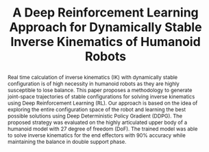 ---
layout: project-page-new
title: "A Deep Reinforcement Learning Approach for Dynamically Stable Inverse Kinematics of Humanoid Robots"
authors:
  - name: Phaniteja S*
    sup: 1
  - name: Parijat Dewangan*
    sup: 1
  - name: Pooja Guhan
    sup: 1
  - name: Abhishek Sarkar
    sup: 1
  - name: K. Madhava Krishna
    sup: 1
affiliations:
  - name: IIIT Hyderabad, India
    link: https://robotics.iiit.ac.in
    sup: 1
permalink: /publications/2017/S_A-Deep-Reinforcement/
abstract: "Real time calculation of inverse kinematics (IK) with dynamically stable configuration is of high necessity in humanoid robots as they are highly susceptible to lose balance. This paper proposes a methodology to generate joint-space trajectories of stable configurations for solving inverse kinematics using Deep Reinforcement Learning (RL). Our approach is based on the idea of exploring the entire configuration space of the robot and learning the best possible solutions using Deep Deterministic Policy Gradient (DDPG). The proposed strategy was evaluated on the highly articulated upper body of a humanoid model with 27 degree of freedom (DoF). The trained model was able to solve inverse kinematics for the end effectors with 90% accuracy while maintaining the balance in double support phase."
paper: https://robotics.iiit.ac.in/uploads/Main/Publications/resources/Phaniteja_et_al_robio17/robio.pdf
iframe: https://www.youtube.com/embed/r39Q0Mdb94g

---